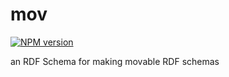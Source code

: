 # mov
[![NPM version][npm-image]][npm-url]

an RDF Schema for making movable RDF schemas

[npm-image]: https://img.shields.io/npm/v/mov.svg?style=flat-square
[npm-url]: https://npmjs.org/package/mov
